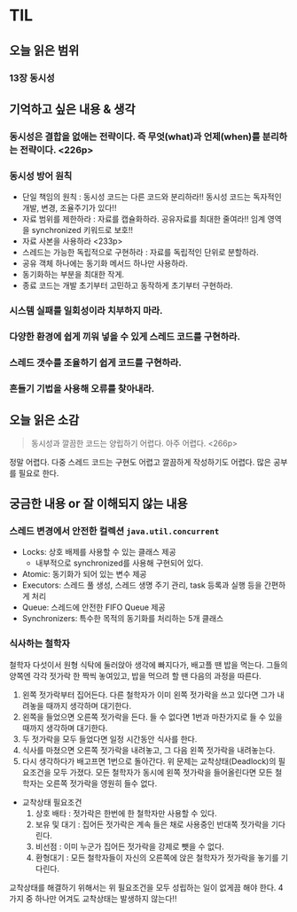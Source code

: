 # TIL

## 오늘 읽은 범위

### **13장 동시성**

## 기억하고 싶은 내용 & 생각

### 동시성은 결합을 없애는 전략이다. 즉 무엇(what)과 언제(when)를 분리하는 전략이다. <226p>

### 동시성 방어 원칙

- 단일 책임의 원칙 : 동시성 코드는 다른 코드와 분리하라!! 동시성 코드는 독자적인 개발, 변경, 조율주기가 있다!!
- 자료 범위를 제한하라 : 자료를 캡슐화하라. 공유자료를 최대한 줄여라!! 임계 영역을 synchronized 키워드로 보호!!
- 자료 사본을 사용하라 <233p>
- 스레드는 가능한 독립적으로 구현하라 : 자료를 독립적인 단위로 분할하라.
- 공유 객체 하나에는 동기화 메서드 하나만 사용하라.
- 동기화하는 부분을 최대한 작게.
- 종료 코드는 개발 초기부터 고민하고 동작하게 초기부터 구현하라.

### 시스템 실패를 일회성이라 치부하지 마라.

### 다양한 환경에 쉽게 끼워 넣을 수 있게 스레드 코드를 구현하라.

### 스레드 갯수를 조율하기 쉽게 코드를 구현하라.

### 흔들기 기법을 사용해 오류를 찾아내라.

## 오늘 읽은 소감

> 동시성과 깔끔한 코드는 양립하기 어렵다. 아주 어렵다. <266p>

정말 어렵다. 다중 스레드 코드는 구현도 어렵고 깔끔하게 작성하기도 어렵다.
많은 공부를 필요로 한다.

## 궁금한 내용 or 잘 이해되지 않는 내용

### 스레드 변경에서 안전한 컬렉션 `java.util.concurrent`

- Locks: 상호 배제를 사용할 수 있는 클래스 제공
  - 내부적으로 synchronized를 사용해 구현되어 있다.
- Atomic: 동기화가 되어 있는 변수 제공
- Executors: 스레드 풀 생성, 스레드 생명 주기 관리, task 등록과 실행 등을 간편하게 처리
- Queue: 스레드에 안전한 FIFO Queue 제공
- Synchronizers: 특수한 목적의 동기화를 처리하는 5개 클래스

### 식사하는 철학자

철학자 다섯이서 원형 식탁에 둘러앉아 생각에 빠지다가, 배고플 땐 밥을 먹는다. 그들의 양쪽엔 각각 젓가락 한 짝씩 놓여있고, 밥을 먹으려 할 땐 다음의 과정을 따른다.

1. 왼쪽 젓가락부터 집어든다. 다른 철학자가 이미 왼쪽 젓가락을 쓰고 있다면 그가 내려놓을 때까지 생각하며 대기한다.
2. 왼쪽을 들었으면 오른쪽 젓가락을 든다. 들 수 없다면 1번과 마찬가지로 들 수 있을 때까지 생각하며 대기한다.
3. 두 젓가락을 모두 들었다면 일정 시간동안 식사를 한다.
4. 식사를 마쳤으면 오른쪽 젓가락을 내려놓고, 그 다음 왼쪽 젓가락을 내려놓는다.
5. 다시 생각하다가 배고프면 1번으로 돌아간다.
   위 문제는 교착상태(Deadlock)의 필요조건을 모두 가졌다.
   모든 철학자가 동시에 왼쪽 젓가락을 들어올린다면 모든 철학자는 오른쪽 젓가락을 영원히 들수 없다.

- 교착상태 필요조건
  1. 상호 배타 : 젓가락은 한번에 한 철학자만 사용할 수 있다.
  2. 보유 및 대기 : 집어든 젓가락은 계속 들은 채로 사용중인 반대쪽 젓가락을 기다린다.
  3. 비선점 : 이미 누군가 집어든 젓가락을 강제로 뺏을 수 없다.
  4. 환형대기 : 모든 철학자들이 자신의 오른쪽에 앉은 철학자가 젓가락을 놓기를 기다린다.

교착상태를 해결하기 위해서는 위 필요조건을 모두 성립하는 일이 없게끔 해야 한다. 4가지 중 하나만 어겨도 교착상태는 발생하지 않는다!!
